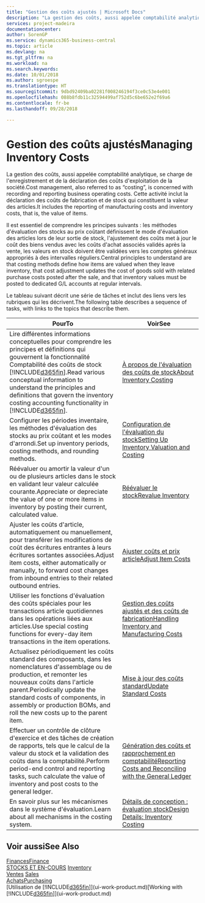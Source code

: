 ```yaml
---
title: "Gestion des coûts ajustés | Microsoft Docs"
description: "La gestion des coûts, aussi appelée comptabilité analytique, se charge de l'enregistrement et de la déclaration des coûts d'exploitation de la société. Cette activité inclut la déclaration des coûts de fabrication et de stock qui constituent la valeur des articles."
services: project-madeira
documentationcenter: 
author: SorenGP
ms.service: dynamics365-business-central
ms.topic: article
ms.devlang: na
ms.tgt_pltfrm: na
ms.workload: na
ms.search.keywords: 
ms.date: 10/01/2018
ms.author: sgroespe
ms.translationtype: HT
ms.sourcegitcommit: 9dbd92409ba02281f008246194f3ce0c53e4e001
ms.openlocfilehash: 088b8fdb11c32594499af752d5c6be652e2f69a6
ms.contentlocale: fr-be
ms.lasthandoff: 09/28/2018

---
```

# <a name="managing-inventory-costs"></a><span data-ttu-id="13150-104">Gestion des coûts ajustés</span><span class="sxs-lookup"><span data-stu-id="13150-104">Managing Inventory Costs</span></span>
<span data-ttu-id="13150-105">La gestion des coûts, aussi appelée comptabilité analytique, se charge de l'enregistrement et de la déclaration des coûts d'exploitation de la société.</span><span class="sxs-lookup"><span data-stu-id="13150-105">Cost management, also referred to as “costing”, is concerned with recording and reporting business operating costs.</span></span> <span data-ttu-id="13150-106">Cette activité inclut la déclaration des coûts de fabrication et de stock qui constituent la valeur des articles.</span><span class="sxs-lookup"><span data-stu-id="13150-106">It includes the reporting of manufacturing costs and inventory costs, that is, the value of items.</span></span>   

<span data-ttu-id="13150-107">Il est essentiel de comprendre les principes suivants : les méthodes d'évaluation des stocks au prix coûtant définissent le mode d'évaluation des articles lors de leur sortie de stock, l'ajustement des coûts met à jour le coût des biens vendus avec les coûts d'achat associés validés après la vente, les valeurs en stock doivent être validées vers les comptes généraux appropriés à des intervalles réguliers.</span><span class="sxs-lookup"><span data-stu-id="13150-107">Central principles to understand are that costing methods define how items are valued when they leave inventory, that cost adjustment updates the cost of goods sold with related purchase costs posted after the sale, and that inventory values must be posted to dedicated G/L accounts at regular intervals.</span></span>

<span data-ttu-id="13150-108">Le tableau suivant décrit une série de tâches et inclut des liens vers les rubriques qui les décrivent.</span><span class="sxs-lookup"><span data-stu-id="13150-108">The following table describes a sequence of tasks, with links to the topics that describe them.</span></span>

|<span data-ttu-id="13150-109">**Pour**</span><span class="sxs-lookup"><span data-stu-id="13150-109">**To**</span></span>|<span data-ttu-id="13150-110">**Voir**</span><span class="sxs-lookup"><span data-stu-id="13150-110">**See**</span></span>|  
|------------|-------------|  
|<span data-ttu-id="13150-111">Lire différentes informations conceptuelles pour comprendre les principes et définitions qui gouvernent la fonctionnalité Comptabilité des coûts de stock [!INCLUDE[d365fin](includes/d365fin_md.md)].</span><span class="sxs-lookup"><span data-stu-id="13150-111">Read various conceptual information to understand the principles and definitions that govern the inventory costing accounting functionality in [!INCLUDE[d365fin](includes/d365fin_md.md)].</span></span>|[<span data-ttu-id="13150-112">À propos de l'évaluation des coûts de stock</span><span class="sxs-lookup"><span data-stu-id="13150-112">About Inventory Costing</span></span>](finance-learn-about-costing.md)|  
|<span data-ttu-id="13150-113">Configurer les périodes inventaire, les méthodes d'évaluation des stocks au prix coûtant et les modes d'arrondi.</span><span class="sxs-lookup"><span data-stu-id="13150-113">Set up inventory periods, costing methods, and rounding methods.</span></span>|[<span data-ttu-id="13150-114">Configuration de l'évaluation du stock</span><span class="sxs-lookup"><span data-stu-id="13150-114">Setting Up Inventory Valuation and Costing</span></span>](finance-set-up-inventory-valuation-and-costing.md)|
|<span data-ttu-id="13150-115">Réévaluer ou amortir la valeur d'un ou de plusieurs articles dans le stock en validant leur valeur calculée courante.</span><span class="sxs-lookup"><span data-stu-id="13150-115">Appreciate or depreciate the value of one or more items in inventory by posting their current, calculated value.</span></span>|[<span data-ttu-id="13150-116">Réévaluer le stock</span><span class="sxs-lookup"><span data-stu-id="13150-116">Revalue Inventory</span></span>](inventory-how-revalue-inventory.md)|
|<span data-ttu-id="13150-117">Ajuster les coûts d'article, automatiquement ou manuellement, pour transférer les modifications de coût des écritures entrantes à leurs écritures sortantes associées.</span><span class="sxs-lookup"><span data-stu-id="13150-117">Adjust item costs, either automatically or manually, to forward cost changes from inbound entries to their related outbound entries.</span></span>|[<span data-ttu-id="13150-118">Ajuster coûts et prix article</span><span class="sxs-lookup"><span data-stu-id="13150-118">Adjust Item Costs</span></span>](inventory-how-adjust-item-costs.md)|
|<span data-ttu-id="13150-119">Utiliser les fonctions d'évaluation des coûts spéciales pour les transactions article quotidiennes dans les opérations liées aux articles.</span><span class="sxs-lookup"><span data-stu-id="13150-119">Use special costing functions for every-day item transactions in the item operations.</span></span>|[<span data-ttu-id="13150-120">Gestion des coûts ajustés et des coûts de fabrication</span><span class="sxs-lookup"><span data-stu-id="13150-120">Handling Inventory and Manufacturing Costs</span></span>](finance-handle-inventory-and-manufacturing-costs.md)|  
|<span data-ttu-id="13150-121">Actualisez périodiquement les coûts standard des composants, dans les nomenclatures d'assemblage ou de production, et remonter les nouveaux coûts dans l'article parent.</span><span class="sxs-lookup"><span data-stu-id="13150-121">Periodically update the standard costs of components, in assembly or production BOMs, and roll the new costs up to the parent item.</span></span>|[<span data-ttu-id="13150-122">Mise à jour des coûts standard</span><span class="sxs-lookup"><span data-stu-id="13150-122">Update Standard Costs</span></span>](finance-how-to-update-standard-costs.md)|
|<span data-ttu-id="13150-123">Effectuer un contrôle de clôture d'exercice et des tâches de création de rapports, tels que le calcul de la valeur du stock et la validation des coûts dans la comptabilité.</span><span class="sxs-lookup"><span data-stu-id="13150-123">Perform period-end control and reporting tasks, such calculate the value of inventory and post costs to the general ledger.</span></span>|[<span data-ttu-id="13150-124">Génération des coûts et rapprochement en comptabilité</span><span class="sxs-lookup"><span data-stu-id="13150-124">Reporting Costs and Reconciling with the General Ledger</span></span>](finance-report-costs-and-reconcile-with-the-general-ledger.md)|  
|<span data-ttu-id="13150-125">En savoir plus sur les mécanismes dans le système d'évaluation.</span><span class="sxs-lookup"><span data-stu-id="13150-125">Learn about all mechanisms in the costing system.</span></span>|[<span data-ttu-id="13150-126">Détails de conception : évaluation stock</span><span class="sxs-lookup"><span data-stu-id="13150-126">Design Details: Inventory Costing</span></span>](design-details-inventory-costing.md)|  

## <a name="see-also"></a><span data-ttu-id="13150-127">Voir aussi</span><span class="sxs-lookup"><span data-stu-id="13150-127">See Also</span></span>  
 [<span data-ttu-id="13150-128">Finances</span><span class="sxs-lookup"><span data-stu-id="13150-128">Finance</span></span>](finance.md)  
 <span data-ttu-id="13150-129">[STOCKS ET EN-COURS](inventory-manage-inventory.md) </span><span class="sxs-lookup"><span data-stu-id="13150-129">[Inventory](inventory-manage-inventory.md) </span></span>  
 <span data-ttu-id="13150-130">[Ventes](sales-manage-sales.md) </span><span class="sxs-lookup"><span data-stu-id="13150-130">[Sales](sales-manage-sales.md) </span></span>  
 [<span data-ttu-id="13150-131">Achats</span><span class="sxs-lookup"><span data-stu-id="13150-131">Purchasing</span></span>](purchasing-manage-purchasing.md)  
 <span data-ttu-id="13150-132">[Utilisation de [!INCLUDE[d365fin](includes/d365fin_md.md)]](ui-work-product.md)</span><span class="sxs-lookup"><span data-stu-id="13150-132">[Working with [!INCLUDE[d365fin](includes/d365fin_md.md)]](ui-work-product.md)</span></span>

